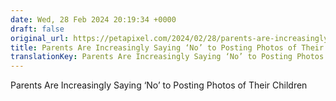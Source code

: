 ```yaml
---
date: Wed, 28 Feb 2024 20:19:34 +0000
draft: false
original_url: https://petapixel.com/2024/02/28/parents-are-increasingly-saying-no-to-posting-photos-of-their-children/
title: Parents Are Increasingly Saying ‘No’ to Posting Photos of Their Children
translationKey: Parents Are Increasingly Saying ‘No’ to Posting Photos of Their Children
---
```


Parents Are Increasingly Saying ‘No’ to Posting Photos of Their Children